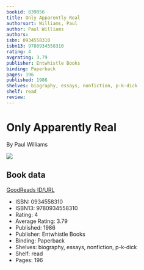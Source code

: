 ```yaml
---
bookid: 839056
title: Only Apparently Real
authorsort: Williams, Paul
author: Paul Williams
authors: 
isbn: 0934558310
isbn13: 9780934558310
rating: 4
avgrating: 3.79
publisher: Entwhistle Books
binding: Paperback
pages: 196
published: 1986
shelves: biography, essays, nonfiction, p-k-dick
shelf: read
review: 
---
```


# Only Apparently Real

By Paul Williams

![](../../1348823277l/839056.jpg)

## Book data

[GoodReads ID/URL](https://www.goodreads.com/book/show/839056)

- ISBN: 0934558310
- ISBN13: 9780934558310
- Rating: 4
- Average Rating: 3.79
- Published: 1986
- Publisher: Entwhistle Books
- Binding: Paperback
- Shelves: biography, essays, nonfiction, p-k-dick
- Shelf: read
- Pages: 196

